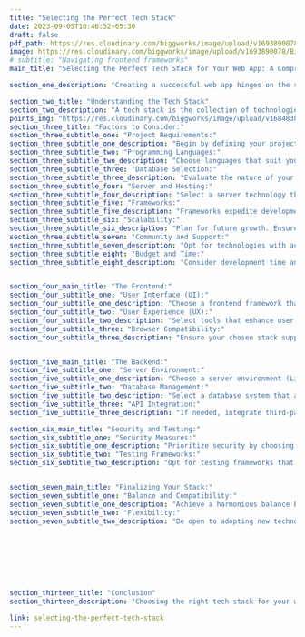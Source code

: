 ```yaml
---
title: "Selecting the Perfect Tech Stack"
date: 2023-09-05T10:46:52+05:30
draft: false
pdf_path: https://res.cloudinary.com/biggworks/image/upload/v1693890078/Biggworks%20PDF%20of%20Blogs/Selecting_the_Perfect_Tech_Stack_1_pkqoto.pdf#toolbar=0
image: https://res.cloudinary.com/biggworks/image/upload/v1693890078/Biggworks%20PDF%20of%20Blogs/Selecting_the_Perfect_Tech_Stack_1_pkqoto.png
# subtitle: "Navigating frontend frameworks"
main_title: "Selecting the Perfect Tech Stack for Your Web App: A Comprehensive Guide"

section_one_description: "Creating a successful web app hinges on the strategic selection of a tech stack that aligns with your project's requirements and goals. This comprehensive guide explores the key factors to consider when choosing the right technology stack for your web app development journey."

section_two_title: "Understanding the Tech Stack"
section_two_description: "A tech stack is the collection of technologies, tools, and frameworks used to build a web app. It's divided into two main components: the frontend and the backend."
points_img: "https://res.cloudinary.com/biggworks/image/upload/v1684838348/Group_11544_lwrsg0.png"
section_three_title: "Factors to Consider:"
section_three_subtitle_one: "Project Requirements:"
section_three_subtitle_one_description: "Begin by defining your project's scope, functionality, and user expectations. Consider whether the app requires real-time features, complex interactions, or extensive data processing."
section_three_subtitle_two: "Programming Languages:"
section_three_subtitle_two_description: "Choose languages that suit your project. For frontend, options include HTML, CSS, and JavaScript (with frameworks like React, Angular, or Vue). Backend languages like Python, Ruby, Node.js, or PHP offer varying strengths."
section_three_subtitle_three: "Database Selection:"
section_three_subtitle_three_description: "Evaluate the nature of your data and the required database functionalities. Choose from relational (MySQL, PostgreSQL) or NoSQL (MongoDB, Firebase) databases."
section_three_subtitle_four: "Server and Hosting:"
section_three_subtitle_four_description: "Select a server technology that aligns with your app's needs, such as Apache, Nginx, or Microsoft IIS. Choose a hosting solution that ensures reliability, scalability, and security."
section_three_subtitle_five: "Frameworks:"
section_three_subtitle_five_description: "Frameworks expedite development. Choose frontend frameworks for structured UI development (Bootstrap, Materialize), and backend frameworks for efficient coding (Django, Ruby on Rails, Express.js)."
section_three_subtitle_six: "Scalability:"
section_three_subtitle_six_description: "Plan for future growth. Ensure your chosen stack can scale to accommodate increasing user traffic and demands."
section_three_subtitle_seven: "Community and Support:"
section_three_subtitle_seven_description: "Opt for technologies with active communities, ensuring access to resources, tutorials, and updates."
section_three_subtitle_eight: "Budget and Time:"
section_three_subtitle_eight_description: "Consider development time and potential licensing costs when selecting technologies."


section_four_main_title: "The Frontend:"
section_four_subtitle_one: "User Interface (UI):"
section_four_subtitle_one_description: "Choose a frontend framework that streamlines UI development and offers responsive design capabilities."
section_four_subtitle_two: "User Experience (UX):"
section_four_subtitle_two_description: "Select tools that enhance user experience, including animations, transitions, and accessibility features."
section_four_subtitle_three: "Browser Compatibility:"
section_four_subtitle_three_description: "Ensure your chosen stack supports major web browsers to offer a consistent experience to users."


section_five_main_title: "The Backend:"
section_five_subtitle_one: "Server Environment:"
section_five_subtitle_one_description: "Choose a server environment (Linux, Windows) based on your familiarity and project requirements."
section_five_subtitle_two: "Database Management:"
section_five_subtitle_two_description: "Select a database system that aligns with your data structure and querying needs."
section_five_subtitle_three: "API Integration:"
section_five_subtitle_three_description: "If needed, integrate third-party APIs for enhanced functionality and data enrichment."

section_six_main_title: "Security and Testing:"
section_six_subtitle_one: "Security Measures:"
section_six_subtitle_one_description: "Prioritize security by choosing technologies with strong security features and a track record of addressing vulnerabilities."
section_six_subtitle_two: "Testing Frameworks:"
section_six_subtitle_two_description: "Opt for testing frameworks that ensure your app functions seamlessly across different devices and browsers."


section_seven_main_title: "Finalizing Your Stack:"
section_seven_subtitle_one: "Balance and Compatibility:"
section_seven_subtitle_one_description: "Achieve a harmonious balance between frontend and backend technologies, ensuring smooth interactions and data flow."
section_seven_subtitle_two: "Flexibility:"
section_seven_subtitle_two_description: "Be open to adopting new technologies or updating existing ones as your project evolves."








section_thirteen_title: "Conclusion"
section_thirteen_description: "Choosing the right tech stack for your web app involves careful consideration of project needs, compatibility, scalability, and developer expertise. By meticulously evaluating each component of the stack, you set a strong foundation for a successful web app that meets user expectations, performance benchmarks, and business goals." 

link: selecting-the-perfect-tech-stack
---
```


